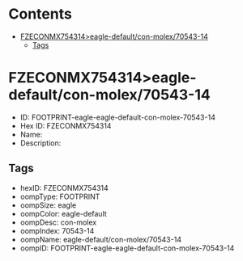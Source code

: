 



Contents
========

* [FZECONMX754314>eagle-default/con-molex/70543-14](#fzeconmx754314eagle-defaultcon-molex70543-14)
	* [Tags](#tags)

# FZECONMX754314>eagle-default/con-molex/70543-14

- ID: FOOTPRINT-eagle-eagle-default-con-molex-70543-14
- Hex ID: FZECONMX754314
- Name: 
- Description: 

## Tags

- hexID: FZECONMX754314
- oompType: FOOTPRINT
- oompSize: eagle
- oompColor: eagle-default
- oompDesc: con-molex
- oompIndex: 70543-14
- oompName: eagle-default/con-molex/70543-14
- oompID: FOOTPRINT-eagle-eagle-default-con-molex-70543-14

